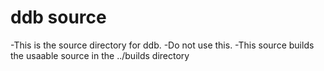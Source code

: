 # ddb source

-This is the source directory for ddb.
-Do not use this.
-This source builds the usaable source in the ../builds directory